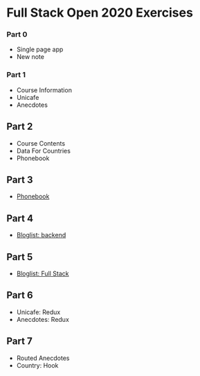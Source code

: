 # Full Stack Open 2020 Exercises

### Part 0

- Single page app
- New note

### Part 1
- Course Information
- Unicafe
- Anecdotes

## Part 2
- Course Contents
- Data For Countries
- Phonebook

## Part 3
- [Phonebook](https://github.com/lightkun10/Phonebook)

## Part 4
- [Bloglist: backend](https://github.com/lightkun10/Blog-List)

## Part 5
- [Bloglist: Full Stack](https://github.com/lightkun10/BlogList-FullStack)

## Part 6
- Unicafe: Redux
- Anecdotes: Redux

## Part 7
- Routed Anecdotes
- Country: Hook